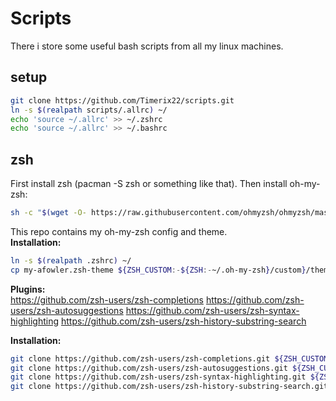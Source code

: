 # Scripts
There i store some useful bash scripts from all my linux machines.

## setup
```bash
git clone https://github.com/Timerix22/scripts.git
ln -s $(realpath scripts/.allrc) ~/
echo 'source ~/.allrc' >> ~/.zshrc
echo 'source ~/.allrc' >> ~/.bashrc
```

## zsh
First install zsh (pacman -S zsh or something like that). Then install oh-my-zsh: 
```sh
sh -c "$(wget -O- https://raw.githubusercontent.com/ohmyzsh/ohmyzsh/master/tools/install.sh)"
``` 
This repo contains my oh-my-zsh config and theme.  
**Installation:**
```sh
ln -s $(realpath .zshrc) ~/
cp my-afowler.zsh-theme ${ZSH_CUSTOM:-${ZSH:-~/.oh-my-zsh}/custom}/themes/
```

**Plugins:**  
https://github.com/zsh-users/zsh-completions
https://github.com/zsh-users/zsh-autosuggestions
https://github.com/zsh-users/zsh-syntax-highlighting
https://github.com/zsh-users/zsh-history-substring-search

**Installation:**
```sh
git clone https://github.com/zsh-users/zsh-completions.git ${ZSH_CUSTOM:-${ZSH:-~/.oh-my-zsh}/custom}/plugins/zsh-completions
git clone https://github.com/zsh-users/zsh-autosuggestions.git ${ZSH_CUSTOM:-${ZSH:-~/.oh-my-zsh}/custom}/plugins/zsh-autosuggestions
git clone https://github.com/zsh-users/zsh-syntax-highlighting.git ${ZSH_CUSTOM:-${ZSH:-~/.oh-my-zsh}/custom}/plugins/zsh-syntax-highlighting
git clone https://github.com/zsh-users/zsh-history-substring-search.git ${ZSH_CUSTOM:-${ZSH:-~/.oh-my-zsh}/custom}/plugins/zsh-history-substring-search
```
